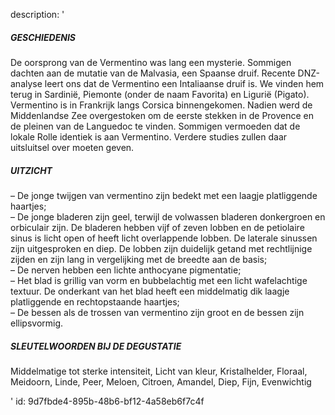 description: '<h5>GESCHIEDENIS</h5><p>De oorsprong van de Vermentino was lang een mysterie. Sommigen dachten aan de mutatie van de Malvasia, een Spaanse druif. Recente DNZ-analyse leert ons dat de Vermentino een Intaliaanse druif is. We vinden hem terug in Sardinië, Piemonte (onder de naam Favorita) en Ligurië (Pigato). Vermentino is in Frankrijk langs Corsica binnengekomen. Nadien werd de Middenlandse Zee overgestoken om de eerste stekken in de Provence en de pleinen van de Languedoc te vinden. Sommigen vermoeden dat de lokale Rolle identiek is aan Vermentino. Verdere studies zullen daar uitsluitsel over moeten geven.</p><h5>UITZICHT</h5><p>– De jonge twijgen van vermentino zijn bedekt met een laagje platliggende haartjes;<br>– De jonge bladeren zijn geel, terwijl de volwassen bladeren donkergroen en orbiculair zijn. De bladeren hebben vijf of zeven lobben en de petiolaire sinus is licht open of heeft licht overlappende lobben. De laterale sinussen zijn uitgesproken en diep. De lobben zijn duidelijk getand met rechtlijnige zijden en zijn lang in vergelijking met de breedte aan de basis;<br>– De nerven hebben een lichte anthocyane pigmentatie;<br>– Het blad is grillig van vorm en bubbelachtig met een licht wafelachtige textuur. De onderkant van het blad heeft een middelmatig dik laagje platliggende en rechtopstaande haartjes;<br>– De bessen als de trossen van vermentino zijn groot en de bessen zijn ellipsvormig.</p><h5>SLEUTELWOORDEN BIJ DE DEGUSTATIE</h5><p>Middelmatige tot sterke intensiteit, Licht van kleur, Kristalhelder, Floraal, Meidoorn, Linde, Peer, Meloen, Citroen, Amandel, Diep, Fijn, Evenwichtig</p>'
id: 9d7fbde4-895b-48b6-bf12-4a58eb6f7c4f
